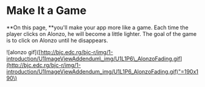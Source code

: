# Make It a Game

**On this page, **you'll make your app more like a game. Each time the player clicks on Alonzo, he will become a little lighter. The goal of the game is to click on Alonzo until he disappears.

!\[alonzo gif\]\([http://bjc.edc.rg/bjc-r/img/1-introduction/U1ImageViewAddendum\_img/U1L1P6\_AlonzoFading.gif](http://bjc.edc.rg/bjc-r/img/1-introduction/U1ImageViewAddendum_img/U1L1P6_AlonzoFading.gif)"=190x190\)

